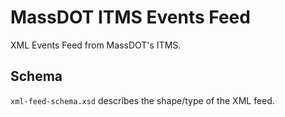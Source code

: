 # MassDOT ITMS Events Feed
XML Events Feed from MassDOT's ITMS.

## Schema
`xml-feed-schema.xsd` describes the shape/type of the XML feed. 
